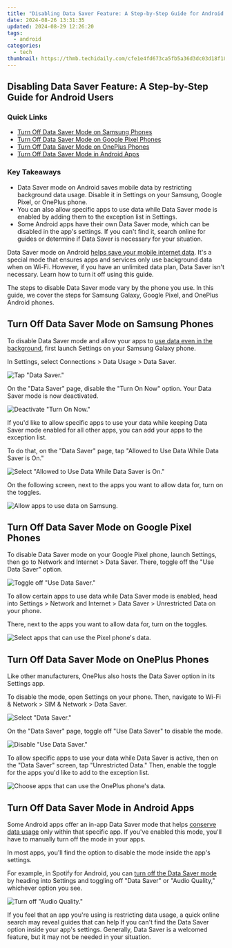 ```yaml
---
title: "Disabling Data Saver Feature: A Step-by-Step Guide for Android Users"
date: 2024-08-26 13:31:35
updated: 2024-08-29 12:26:20
tags:
  - android
categories:
  - tech
thumbnail: https://thmb.techidaily.com/cfe1e4fd673ca5fb5a36d3dc03d18f188db6311040ef6f07e920236b71a10c10.jpg
---
```


## Disabling Data Saver Feature: A Step-by-Step Guide for Android Users

### Quick Links

* [Turn Off Data Saver Mode on Samsung Phones](https://buynow-info.techidaily.com/find-the-ultimate-bargains-for-apple-gadgets-this-prime-day/)
* [Turn Off Data Saver Mode on Google Pixel Phones](https://win-answers.techidaily.com/1723003610291-solved-garrys-mod-keeps-crashing-2024-tips/)
* [Turn Off Data Saver Mode on OnePlus Phones](https://techidaily.com/undeleted-lost-videos-from-oppo-reno-10-5g-by-fonelab-android-recover-video/)
* [Turn Off Data Saver Mode in Android Apps](https://change-location.techidaily.com/in-2024-how-can-i-get-more-stardust-in-pokemon-go-on-vivo-t2-pro-5g-drfone-by-drfone-virtual-android/)

### Key Takeaways

* Data Saver mode on Android saves mobile data by restricting background data usage. Disable it in Settings on your Samsung, Google Pixel, or OnePlus phone.
* You can also allow specific apps to use data while Data Saver mode is enabled by adding them to the exception list in Settings.
* Some Android apps have their own Data Saver mode, which can be disabled in the app's settings. If you can't find it, search online for guides or determine if Data Saver is necessary for your situation.

 Data Saver mode on Android [helps save your mobile internet data](https://unlock-android.techidaily.com/in-2024-10-easy-to-use-frp-bypass-tools-for-unlocking-google-accounts-on-vivo-y200e-5g-by-drfone-android/). It's a special mode that ensures apps and services only use background data when on Wi-Fi. However, if you have an unlimited data plan, Data Saver isn't necessary. Learn how to turn it off using this guide.

 The steps to disable Data Saver mode vary by the phone you use. In this guide, we cover the steps for Samsung Galaxy, Google Pixel, and OnePlus Android phones.

##  Turn Off Data Saver Mode on Samsung Phones

 To disable Data Saver mode and allow your apps to [use data even in the background](https://fox-hovers.techidaily.com/2024-approved-ultimate-list-all-rounder-camcorders/), first launch Settings on your Samsung Galaxy phone.

 In Settings, select Connections > Data Usage > Data Saver.

![Tap "Data Saver."](https://static1.howtogeekimages.com/wordpress/wp-content/uploads/2022/09/1-samsung-data-saver.png) 

 On the "Data Saver" page, disable the "Turn On Now" option. Your Data Saver mode is now deactivated.

![Deactivate "Turn On Now."](https://static1.howtogeekimages.com/wordpress/wp-content/uploads/2022/09/2-samsung-disable-data-saver.png) 

 If you'd like to allow specific apps to use your data while keeping Data Saver mode enabled for all other apps, you can add your apps to the exception list.

 To do that, on the "Data Saver" page, tap "Allowed to Use Data While Data Saver is On."

![Select "Allowed to Use Data While Data Saver is On."](https://static1.howtogeekimages.com/wordpress/wp-content/uploads/2022/09/3-samsung-data-saver-exception.png) 

 On the following screen, next to the apps you want to allow data for, turn on the toggles.

![Allow apps to use data on Samsung.](https://static1.howtogeekimages.com/wordpress/wp-content/uploads/2022/09/4-samsung-data-saver-exception-apps.png) 

##  Turn Off Data Saver Mode on Google Pixel Phones

 To disable Data Saver mode on your Google Pixel phone, launch Settings, then go to Network and Internet > Data Saver. There, toggle off the "Use Data Saver" option.

![Toggle off "Use Data Saver."](https://static1.howtogeekimages.com/wordpress/wp-content/uploads/2022/09/5-pixel-turn-off-data-saver.png) 

 To allow certain apps to use data while Data Saver mode is enabled, head into Settings > Network and Internet > Data Saver > Unrestricted Data on your phone.

 There, next to the apps you want to allow data for, turn on the toggles.

![Select apps that can use the Pixel phone's data.](https://static1.howtogeekimages.com/wordpress/wp-content/uploads/2022/09/6-pixel-data-saver-exception-apps.png) 

##  Turn Off Data Saver Mode on OnePlus Phones

 Like other manufacturers, OnePlus also hosts the Data Saver option in its Settings app.

 To disable the mode, open Settings on your phone. Then, navigate to Wi-Fi & Network > SIM & Network > Data Saver.

![Select "Data Saver."](https://static1.howtogeekimages.com/wordpress/wp-content/uploads/2022/09/7-oneplus-data-saver.png) 

 On the "Data Saver" page, toggle off "Use Data Saver" to disable the mode.

![Disable "Use Data Saver."](https://static1.howtogeekimages.com/wordpress/wp-content/uploads/2022/09/8-oneplus-turn-off-data-saver.png) 

 To allow specific apps to use your data while Data Saver is active, then on the "Data Saver" screen, tap "Unrestricted Data." Then, enable the toggle for the apps you'd like to add to the exception list.

![Choose apps that can use the OnePlus phone's data.](https://static1.howtogeekimages.com/wordpress/wp-content/uploads/2022/09/9-oneplus-data-saver-exception-apps.png) 

##  Turn Off Data Saver Mode in Android Apps

 Some Android apps offer an in-app Data Saver mode that helps [conserve data usage](https://youtube-stream.techidaily.com/2024-approved-full-vision-media-the-smart-mcn-selection-process/) only within that specific app. If you've enabled this mode, you'll have to manually turn off the mode in your apps.

 In most apps, you'll find the option to disable the mode inside the app's settings.

 For example, in Spotify for Android, you can [turn off the Data Saver mode](https://android-unlock.techidaily.com/how-to-remove-or-bypass-knox-enrollment-service-on-htc-u23-pro-by-drfone-android/) by heading into Settings and toggling off "Data Saver" or "Audio Quality," whichever option you see.

![Turn off "Audio Quality."](https://static1.howtogeekimages.com/wordpress/wp-content/uploads/2022/09/10-spotify-android-turn-off-data-saver.png) 

 If you feel that an app you're using is restricting data usage, a quick online search may reveal guides that can help If you can't find the Data Saver option inside your app's settings. Generally, Data Saver is a welcomed feature, but it may not be needed in your situation.

<ins class="adsbygoogle"
     style="display:block"
     data-ad-format="autorelaxed"
     data-ad-client="ca-pub-7571918770474297"
     data-ad-slot="1223367746"></ins>



<ins class="adsbygoogle"
     style="display:block"
     data-ad-client="ca-pub-7571918770474297"
     data-ad-slot="8358498916"
     data-ad-format="auto"
     data-full-width-responsive="true"></ins>
